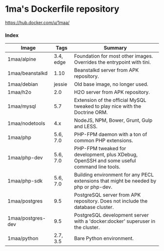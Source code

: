 # 1ma's Dockerfile repository

https://hub.docker.com/u/1maa/

### Index

| Image             | Tags      | Summary                                                                                   |
|-------------------|-----------|-------------------------------------------------------------------------------------------|
| 1maa/alpine       | 3.4, edge | Foundation for most other images. Overrides the entrypoint with tini.                     |
| 1maa/beanstalkd   | 1.10      | Beanstalkd server from APK repository.                                                    |
| 1maa/debian       | jessie    | Old base image, no longer used.                                                           |
| 1maa/h2o          | 2.0       | H2O server from APK repository.                                                           |
| 1maa/mysql        | 5.7       | Extension of the official MySQL tweaked to play nice with the Doctrine ORM.               |
| 1maa/nodetools    | 4.x       | NodeJS, NPM, Bower, Grunt, Gulp and LESS.                                                 |
| 1maa/php          | 5.6, 7.0  | PHP-FPM daemon with a ton of common PHP extensions.                                       |
| 1maa/php-dev      | 5.6, 7.0  | PHP-FPM tweaked for development, plus XDebug, OpenSSH and some useful command line tools. |
| 1maa/php-sdk      | 5.6, 7.0  | Building environment for any PECL extensions that might be needed by php or php-dev.      |
| 1maa/postgres     | 9.5       | PostgreSQL server from APK repository.  Does not include the database cluster.            |
| 1maa/postgres-dev | 9.5       | PostgreSQL development server with a 'docker:docker' superuser in the cluster.            |
| 1maa/python       | 2.7, 3.5  | Bare Python environment.                                                                  |
